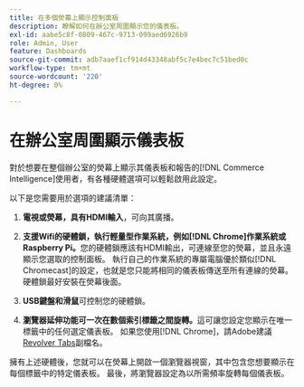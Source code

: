 ```yaml
---
title: 在多個熒幕上顯示控制面板
description: 瞭解如何在辦公室周圍顯示您的儀表板。
exl-id: aabe5c8f-0809-467c-9713-099aed6926b9
role: Admin, User
feature: Dashboards
source-git-commit: adb7aaef1cf914d43348abf5c7e4bec7c51bed0c
workflow-type: tm+mt
source-wordcount: '220'
ht-degree: 0%

---
```


# 在辦公室周圍顯示儀表板

對於想要在整個辦公室的熒幕上顯示其儀表板和報告的[!DNL Commerce Intelligence]使用者，有各種硬體選項可以輕鬆啟用此設定。

以下是您需要用於選項的建議清單：

1. **電視或熒幕，具有HDMI輸入**，可向其廣播。

1. **支援Wifi的硬體鎖，執行輕量型作業系統，例如[!DNL Chrome]作業系統或Raspberry Pi。**&#x200B;您的硬體鎖應該有HDMI輸出，可連線至您的熒幕，並且永遠顯示您選取的控制面板。 執行自己的作業系統的專屬電腦優於類似[!DNL Chromecast]的設定，也就是您只能將相同的儀表板傳送至所有連線的熒幕。 硬體鎖最好安裝在熒幕後面。

1. **USB鍵盤和滑鼠**&#x200B;可控制您的硬體鎖。

1. **瀏覽器延伸功能可一次在數個索引標籤之間旋轉。**&#x200B;這可讓您設定您顯示在唯一標籤中的任何選定儀表板。 如果您使用[!DNL Chrome]，請Adobe建議[Revolver Tabs](https://chrome.google.com/webstore/detail/revolver-tabs/dlknooajieciikpedpldejhhijacnbda?hl=en)副檔名。

擁有上述硬體後，您就可以在熒幕上開啟一個瀏覽器視窗，其中包含您想要顯示在每個標籤中的特定儀表板。 最後，將瀏覽器設定為以所需頻率旋轉每個儀表板。
